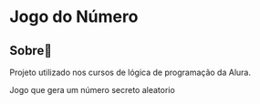<h1>Jogo do Número</h1>

<h2>Sobre📰</h2>
<p>Projeto utilizado nos cursos de lógica de programação da Alura.</p>
<p>Jogo que gera um número secreto aleatorio</p>
